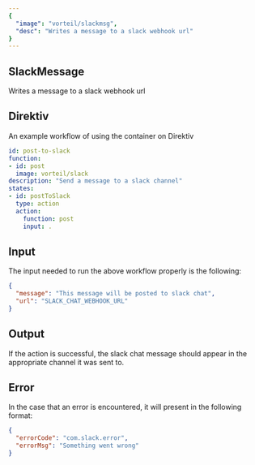 ```yaml
---
{
  "image": "vorteil/slackmsg",
  "desc": "Writes a message to a slack webhook url"
}
---
```

## SlackMessage

Writes a message to a slack webhook url

## Direktiv

An example workflow of using the container on Direktiv

```yaml
id: post-to-slack
function:
- id: post
  image: vorteil/slack
description: "Send a message to a slack channel"
states:
- id: postToSlack
  type: action
  action:
    function: post
    input: .
```

## Input

The input needed to run the above workflow properly is the following:

```json
{
  "message": "This message will be posted to slack chat",
  "url": "SLACK_CHAT_WEBHOOK_URL"
}
```

## Output

If the action is successful, the slack chat message should appear in the appropriate channel it was sent to.

## Error

In the case that an error is encountered, it will present in the following format:

```json
{
  "errorCode": "com.slack.error",
  "errorMsg": "Something went wrong"
}
```